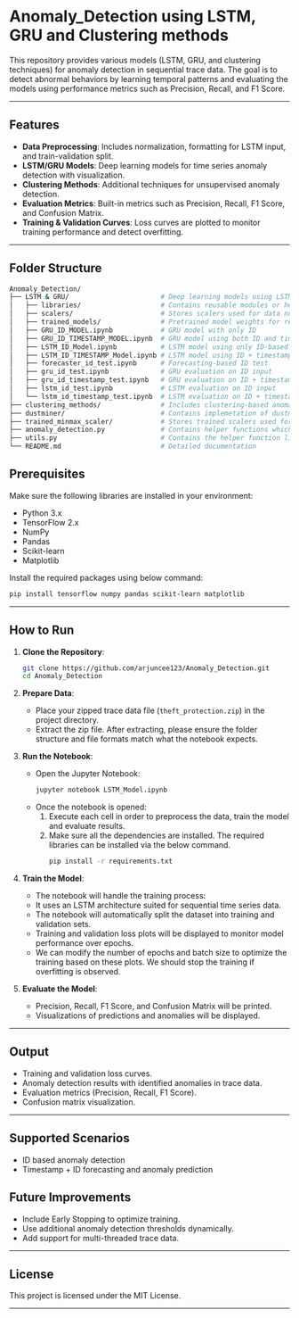 # Anomaly_Detection using LSTM, GRU and Clustering methods

This repository provides various models (LSTM, GRU, and clustering techniques) for anomaly detection in sequential trace data. The goal is to detect abnormal behaviors by learning temporal patterns and evaluating the models using performance metrics such as Precision, Recall, and F1 Score.

---

## Features

- **Data Preprocessing**: Includes normalization, formatting for LSTM input, and train-validation split.
- **LSTM/GRU Models**: Deep learning models for time series anomaly detection with visualization.
- **Clustering Methods**: Additional techniques for unsupervised anomaly detection.
- **Evaluation Metrics**: Built-in metrics such as Precision, Recall, F1 Score, and Confusion Matrix.
- **Training & Validation Curves**: Loss curves are plotted to monitor training performance and detect overfitting.

---

## Folder Structure

```bash
Anomaly_Detection/
├── LSTM & GRU/                       # Deep learning models using LSTM and GRU
│   ├── libraries/                    # Contains reusable modules or helper scripts
│   ├── scalers/                      # Stores scalers used for data normalization
│   ├── trained_models/               # Pretrained model weights for reuse
│   ├── GRU_ID_MODEL.ipynb            # GRU model with only ID
│   ├── GRU_ID_TIMESTAMP_MODEL.ipynb  # GRU model using both ID and timestamp
│   ├── LSTM_ID_Model.ipynb           # LSTM model using only ID-based input
│   ├── LSTM_ID_TIMESTAMP_Model.ipynb # LSTM model using ID + timestamp input
│   ├── forecaster_id_test.ipynb      # Forecasting-based ID test
│   ├── gru_id_test.ipynb             # GRU evaluation on ID input
│   ├── gru_id_timestamp_test.ipynb   # GRU evaluation on ID + timestamp
│   ├── lstm_id_test.ipynb            # LSTM evaluation on ID input
│   └── lstm_id_timestamp_test.ipynb  # LSTM evaluation on ID + timestamp
├── clustering_methods/               # Includes clustering-based anomaly detection methods
├── dustminer/                        # Contains implemetation of dustminer
├── trained_minmax_scaler/            # Stores trained scalers used for normalizing input data
├── anomaly_detection.py              # Contains helper functions which are common for LSTM and GRU
├── utils.py                          # Contains the helper function like read_json, load_data
└── README.md                         # Detailed documentation
```


## Prerequisites

Make sure the following libraries are installed in your environment:

- Python 3.x
- TensorFlow 2.x
- NumPy
- Pandas
- Scikit-learn
- Matplotlib

Install the required packages using below command:

```bash
pip install tensorflow numpy pandas scikit-learn matplotlib
```

---

## How to Run

1. **Clone the Repository**:

   ```bash
   git clone https://github.com/arjuncee123/Anomaly_Detection.git
   cd Anomaly_Detection
   ```

2. **Prepare Data**:
   - Place your zipped trace data file (`theft_protection.zip`) in the project directory.
   - Extract the zip file. After extracting, please ensure the folder structure and file formats match what the notebook expects.

3. **Run the Notebook**:
   - Open the Jupyter Notebook:
     ```bash
     jupyter notebook LSTM_Model.ipynb
     ```
   - Once the notebook is opened:
      1. Execute each cell in order to preprocess the data, train the model and evaluate results.
      2. Make sure all the dependencies are installed. The required libraries can be installed via the below command.
         ```bash
         pip install -r requirements.txt
         ```

4. **Train the Model**:
   - The notebook will handle the training process:
   - It uses an LSTM architecture suited for sequential time series data.
   - The notebook will automatically split the dataset into training and validation sets.
   - Training and validation loss plots will be displayed to monitor model performance over epochs.
   - We can modify the number of epochs and batch size to optimize the training based on these plots. We should stop the training if overfitting is observed.

5. **Evaluate the Model**:
   - Precision, Recall, F1 Score, and Confusion Matrix will be printed.
   - Visualizations of predictions and anomalies will be displayed.

---

## Output

- Training and validation loss curves.
- Anomaly detection results with identified anomalies in trace data.
- Evaluation metrics (Precision, Recall, F1 Score).
- Confusion matrix visualization.

---

## Supported Scenarios

- ID based anomaly detection
- Timestamp + ID forecasting and anomaly prediction

## Future Improvements

- Include Early Stopping to optimize training.
- Use additional anomaly detection thresholds dynamically.
- Add support for multi-threaded trace data.

---

## License

This project is licensed under the MIT License.

---
